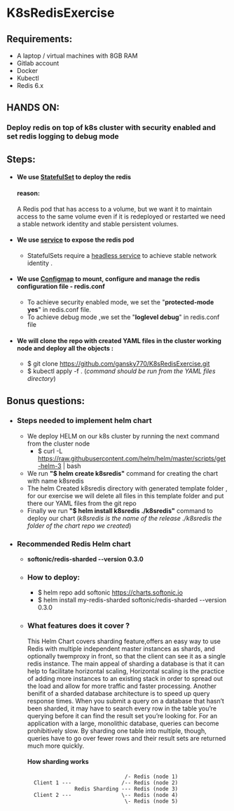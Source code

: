 

# K8sRedisExercise

## Requirements:
- A laptop / virtual machines with 8GB RAM
- Gitlab account
- Docker
- Kubectl
- Redis 6.x

## HANDS ON:
### Deploy  redis on top of k8s cluster with security enabled and set redis logging to debug mode

## Steps:
 - #### We use [StatefulSet](https://kubernetes.io/docs/concepts/workloads/controllers/statefulset/) to deploy the redis
    #### reason:
   
     A Redis pod that has access to a volume, but we want it to maintain access to the same volume even if it is redeployed or restarted
     we need a stable network identity and stable persistent volumes.
  - #### We use  [service](https://kubernetes.io/docs/concepts/services-networking/service/) to expose the redis pod  
    - StatefulSets require a [ headless service](https://kubernetes.io/docs/concepts/services-networking/service/#headless-services) to achieve 
      stable network identity .
     
  - #### We use [Configmap](https://kubernetes.io/docs/concepts/configuration/configmap/) to mount, configure and manage the redis configuration file - redis.conf   
     - To achieve  security enabled mode, we set the  "**protected-mode yes**" in redis.conf file.
     - To achieve debug mode ,we set the "**loglevel debug**" in redis.conf file

   - #### We will clone the repo with created YAML files in the cluster working node and deploy all the objects :
      -  $ git clone  https://github.com/gansky770/K8sRedisExercise.git
      -  $ kubectl apply -f . (*command should be run from the YAML files directory*)
    
  ## Bonus questions: 
  - ### **Steps needed to implement helm chart**
    - We deploy HELM on our k8s cluster by running the next command from the cluster node
      - $ curl -L https://raw.githubusercontent.com/helm/helm/master/scripts/get-helm-3 | bash 
    - We run **"$ helm create k8sredis"**  command for creating the chart with name k8sredis
    - The helm Created k8sredis directory with generated template folder , for our exercise we will delete all files in this template folder and put there our YAML           files  from the git repo
    -   Finally  we run **"$ helm install k8sredis ./k8sredis"** command to deploy our chart (*k8sredis is the name of the release ./k8sredis the folder of the chart             repo we created*)
   - ### **Recommended Redis Helm chart** 
     - **softonic/redis-sharded --version 0.3.0**
     - ### How to deploy:
       - $ helm repo add softonic https://charts.softonic.io 
       - $ helm install my-redis-sharded softonic/redis-sharded --version 0.3.0
      - ### What features does it cover ? 
         This Helm Chart covers sharding feature,offers an easy way to use Redis with multiple independent master instances as shards, and optionally twemproxy in              front, so that the client can see it as a single redis instance.
         The main appeal of sharding a database is that it can help to facilitate horizontal scaling, Horizontal scaling is the practice of adding more instances              to an existing stack in order to spread out the load and allow for more traffic and faster processing. 
         Another benifit of a sharded database architecture is to speed up query response times. When you submit a query on a database that hasn’t been sharded,                it may have to search every row in the table you’re querying before it can find the result set you’re looking for. For an application with a large,                    monolithic database, queries can become prohibitively slow. By sharding one table into multiple, though, queries have to go over fewer rows and their                  result sets are returned much more quickly.
             
          #### How sharding works
                                           /- Redis (node 1)
              Client 1 ---                /-- Redis (node 2)
                           Redis Sharding --- Redis (node 3)
              Client 2 ---                \-- Redis (node 4)
                                           \- Redis (node 5)
             
             
             

